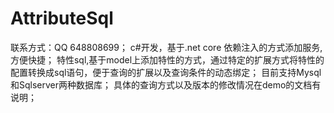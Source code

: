 # AttributeSql
联系方式：QQ 648808699；
c#开发，基于.net core 依赖注入的方式添加服务,方便快捷；
特性sql,基于model上添加特性的方式，通过特定的扩展方式将特性的配置转换成sql语句，便于查询的扩展以及查询条件的动态绑定；
目前支持Mysql和Sqlserver两种数据库；
具体的查询方式以及版本的修改情况在demo的文档有说明；
